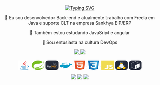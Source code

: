 <p align="center">
  <a href="https://git.io/typing-svg">
    <img src="https://readme-typing-svg.demolab.com?font=Fira+Code&weight=600&size=25&pause=1000&color=8e44ad &random=false&width=435&height=40&lines=Ol%C3%A1%2C+eu+sou+Guido+Santos!+%E2%98%95%F0%9F%92%BB%F0%9F%8C%9" alt="Typing SVG">
  </a>
</p>

<div align="center">
  
🔭 Eu sou desenvolvedor Back-end e atualmente trabalho com Freela em Java  e suporte CLT na empresa Sankhya EIP/ERP

🌱 Também estou estudando JavaSript e angular

💬 Sou entusiasta na cultura DevOps

</div>
<div align="center">
  <a href="https://github.com/Guidoladpzenox">
  <img height="150em" src="https://github-readme-stats.vercel.app/api?username=Guidoladpzenox&show_icons=true&theme=ambient_gradient&include_all_commits=true&count_private=true"/>
  <img height="150em" src="https://github-readme-stats.vercel.app/api/top-langs/?username=Guidoladpzenox&layout=compact&langs_count=7&theme=ambient_gradient"/>
</div>

<div style="display: inline_block" align="center"><br>
  <img align="center" alt="Java" height="30" width="40" src="https://raw.githubusercontent.com/devicons/devicon/master/icons/java/java-original.svg">
  <img align="center" alt="spring" height="30" width="40" src="https://raw.githubusercontent.com/devicons/devicon/master/icons/spring/spring-original.svg">
  <img align="center" alt="MySQL" height="30" width="40" src="https://raw.githubusercontent.com/tandpfun/skill-icons/65dea6c4eaca7da319e552c09f4cf5a9a8dab2c8/icons/MySQL-Dark.svg">
  <img align="center" alt="docker" height="30" width="40" src="https://raw.githubusercontent.com/devicons/devicon/master/icons/docker/docker-plain.svg">
  <img align="center" alt="HTML" height="30" width="40" src="https://raw.githubusercontent.com/devicons/devicon/master/icons/html5/html5-original.svg">
  <img align="center" alt="CSS" height="30" width="40" src="https://raw.githubusercontent.com/devicons/devicon/master/icons/css3/css3-original.svg">
  <img align="center" alt="Js" height="30" width="40" src="https://raw.githubusercontent.com/devicons/devicon/master/icons/javascript/javascript-plain.svg">
  <img align="center" alt="Mint" height="30" width="40" src="https://github.com/tandpfun/skill-icons/raw/main/icons/Linux-Dark.svg">
  <img align="center" alt="Mint" height="30" width="40" src="https://github.com/tandpfun/skill-icons/raw/main/icons/Bash-Dark.svg">

</div>

<p></p>
  <div align="center"> 
  <a href="https://www.instagram.com/guido.r.s/"><img src="https://img.shields.io/badge/-Instagram-%23E4405F?style=for-the-badge&logo=instagram&logoColor=white"></a>
  <a href="mailto:guidorosantos@gmailcom><img src="https://img.shields.io/badge/Gmail-D14836?style=for-the-badge&logo=gmail&logoColor=white"></a>
  <a href="https://www.linkedin.com/in/guidosantos/"><img src="https://img.shields.io/badge/-LinkedIn-%230077B5?style=for-the-badge&logo=linkedin&logoColor=white"></a> 
  <a href="https://mail.google.com/mail/u/1/"><img src="https://img.shields.io/badge/Gmail-D14836?style=for-the-badge&logo=gmail&logoColor=white"></a>

</div>




